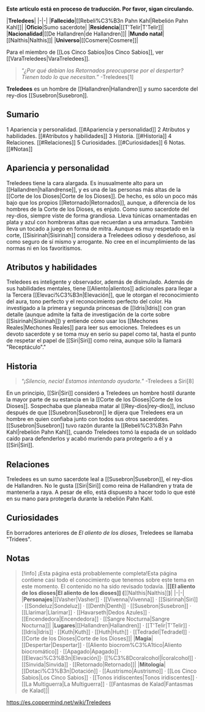 **Este artículo está en proceso de traducción. Por favor, sigan circulando.**


|**Treledees**|
|-|-|
|**Fallecido**|[[Rebeli%C3%B3n Pahn Kahl\|Rebelión Pahn Kahl]]|
|**Oficio**|Sumo sacerdote|
|**Residencia**|[[T'Telir\|T'Telir]]|
|**Nacionalidad**|[[De Hallandren\|de Hallandren]]|
|**Mundo natal**|[[Nalthis\|Nalthis]]|
|**Universo**|[[Cosmere\|Cosmere]]|

Para el miembro de [[Los Cinco Sabios\|los Cinco Sabios]], ver [[VaraTreledees\|VaraTreledees]].
>“*¿Por qué debían los Retornados preocuparse por el despertar? Tienen todo lo que necesitan.*”
\-Treledees[1]


**Treledees** es un hombre de [[Hallandren\|Hallandren]] y sumo sacerdote del rey-dios [[Susebron\|Susebron]].

## Sumario

1 Apariencia y personalidad. [[#Apariencia y personalidad]] 
2 Atributos y habilidades. [[#Atributos y habilidades]] 
3 Historia. [[#Historia]] 
4 Relaciones. [[#Relaciones]] 
5 Curiosidades. [[#Curiosidades]] 
6 Notas. [[#Notas]] 


## Apariencia y personalidad
Treledees tiene la cara alargada. Es inusualmente alto para un [[Hallandren\|hallandrense]], y es una de las personas más altas de la [[Corte de los Dioses\|Corte de los Dioses]]. De hecho, es sólo un poco más bajo que los propios [[Retornado\|Retornados]], aunque, a diferencia de los hombres de la Corte de los Dioses, es enjuto. Como sumo sacerdote del rey-dios, siempre viste de forma grandiosa. Lleva túnicas ornamentadas en plata y azul con hombreras altas que recuerdan a una armadura. También lleva un tocado a juego en forma de mitra.
Aunque es muy respetado en la corte, [[Sisirinah\|Sisirinah]] considera a Treledees odioso y desdeñoso, así como seguro de sí mismo y arrogante. No cree en el incumplimiento de las normas ni en los favoritismos.

## Atributos y habilidades
Treledees es inteligente y observador, además de disimulado. Además de sus habilidades mentales, tiene [[Aliento\|alientos]] adicionales para llegar a la Tercera [[Elevaci%C3%B3n\|Elevación]], que le otorgan el reconocimiento del aura, tono perfecto y el reconocimiento perfecto del color.
Ha investigado a la primera y segunda princesas de [[Idris\|Idris]] con gran detalle (aunque admite la falta de investigación de la corte sobre [[Sisirinah\|Sisirinah]]) y entiende cómo usar los [[Mechones Reales\|Mechones Reales]] para leer sus emociones.
Treledees es un devoto sacerdote y se toma muy en serio su papel como tal, hasta el punto de respetar el papel de [[Siri\|Siri]] como reina, aunque sólo la llamará "Receptáculo"."

## Historia
>“*¡Silencio, necia! Estamos intentando ayudarte.*”
\-Treledees a Siri[8]


En un principio, [[Siri\|Siri]] consideró a Treledees un hombre hostil durante la mayor parte de su estancia en la [[Corte de los Dioses\|Corte de los Dioses]]. Sospechaba que planeaba matar al [[Rey-dios\|rey-dios]], incluso después de que [[Susebron\|Susebron]] le dijera que Treledees era un hombre en quien confiaba junto con todos sus otros sacerdotes.
[[Susebron\|Susebron]] tuvo razón durante la [[Rebeli%C3%B3n Pahn Kahl\|rebelión Pahn Kahl]], cuando Treledees tomó la espada de un soldado caído para defenderlos y acabó muriendo para protegerlo a él y a [[Siri\|Siri]].

## Relaciones
Treledees es un sumo sacerdote leal a [[Susebron\|Susebron]], el rey-dios de Hallandren. No le gusta [[Siri\|Siri]] como reina de Hallandren y trata de mantenerla a raya. A pesar de ello, está dispuesto a hacer todo lo que esté en su mano para protegerla durante la rebelión Pahn Kahl.

## Curiosidades
En borradores anteriores de *El aliento de los dioses*, Treledees se llamaba "Tridees". 

## Notas

> [!info] ¡Esta página está probablemente completa!Esta página contiene casi todo el conocimiento que tenemos sobre este tema en este momento.
El contenido no ha sido revisado todavía.
|**[[El aliento de los dioses\|El aliento de los dioses]] (**[[Nalthis\|Nalthis]]**)**|
|-|-|
|**Personajes**|[[Vasher\|Vasher]] · [[Vivenna\|Vivenna]] · [[Sisirinah\|Siri]] · [[Sondeluz\|Sondeluz]] · [[Denth\|Denth]] · [[Susebron\|Susebron]] · [[Llarimar\|Llarimar]] · [[Havarseth\|Dedos Azules]] · [[Encendedora\|Encendedora]] · [[Sangre Nocturna\|Sangre Nocturna]]|
|**Lugares**|[[Hallandren\|Hallandren]] · [[T'Telir\|T'Telir]] · [[Idris\|Idris]] · [[Kuth\|Kuth]] · [[Huth\|Huth]] · [[Tedradel\|Tedradel]] · [[Corte de los Dioses\|Corte de los Dioses]]|
|**Magia**|[[Despertar\|Despertar]] · [[Aliento biocrom%C3%A1tico\|Aliento biocromático]] · [[Apagado\|Apagado]] · [[Elevaci%C3%B3n\|Elevación]]· [[%C3%8Dcoralcohol\|Ícoralcohol]] · [[Sinvida\|Sinvida]] · [[Retornado\|Retornado]]|
|**Mitología**|[[Dotaci%C3%B3n\|Dotación]] · [[Austrismo\|Austrismo]] · [[Los Cinco Sabios\|Los Cinco Sabios]] · [[Tonos iridiscentes\|Tonos iridiscentes]] · [[La Multiguerra\|La Multiguerra]] · [[Fantasmas de Kalad\|Fantasmas de Kalad]]|



https://es.coppermind.net/wiki/Treledees